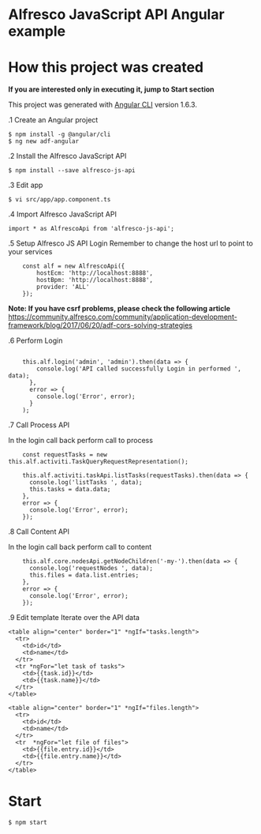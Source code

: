 # Alfresco JavaScript API Angular example

# How this project was created

**If you are interested only in executing it, jump to Start section**

This project was generated with [Angular CLI](https://github.com/angular/angular-cli) version 1.6.3.

.1 Create an Angular project

```
$ npm install -g @angular/cli
$ ng new adf-angular
```

.2 Install the Alfresco JavaScript API
```
$ npm install --save alfresco-js-api
```

.3 Edit app

```
$ vi src/app/app.component.ts
```

.4 Import Alfresco JavaScript API
```
import * as AlfrescoApi from 'alfresco-js-api';
```

.5 Setup Alfresco JS API Login
Remember to change the host url to point to your services

```
    const alf = new AlfrescoApi({
        hostEcm: 'http://localhost:8888',
        hostBpm: 'http://localhost:8888',
        provider: 'ALL'
    });
```

**Note: If you have csrf problems, please check the following article**
https://community.alfresco.com/community/application-development-framework/blog/2017/06/20/adf-cors-solving-strategies


.6 Perform Login
```

    this.alf.login('admin', 'admin').then(data => {
        console.log('API called successfully Login in performed ', data);
      },
      error => {
        console.log('Error', error);
      }
    );

```

.7 Call Process API

In the login call back perform call to process

```
    const requestTasks = new this.alf.activiti.TaskQueryRequestRepresentation();

    this.alf.activiti.taskApi.listTasks(requestTasks).then(data => {
      console.log('listTasks ', data);
      this.tasks = data.data;
    },
    error => {
      console.log('Error', error);
    });
```

.8 Call Content API

In the login call back perform call to content

```
    this.alf.core.nodesApi.getNodeChildren('-my-').then(data => {
      console.log('requestNodes ', data);
      this.files = data.list.entries;
    },
    error => {
      console.log('Error', error);
    });

```

.9 Edit template
Iterate over the API data

```
<table align="center" border="1" *ngIf="tasks.length">
  <tr>
    <td>id</td>
    <td>name</td>
  </tr>
  <tr *ngFor="let task of tasks">
    <td>{{task.id}}</td>
    <td>{{task.name}}</td>
  </tr>
</table>

<table align="center" border="1" *ngIf="files.length">
  <tr>
    <td>id</td>
    <td>name</td>
  </tr>
  <tr  *ngFor="let file of files">
    <td>{{file.entry.id}}</td>
    <td>{{file.entry.name}}</td>
  </tr>
</table>
```

# Start

```
$ npm start
```
